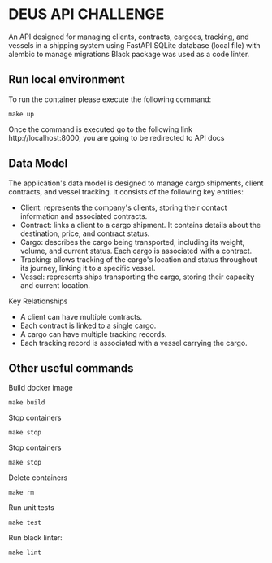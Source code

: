 DEUS API CHALLENGE
====================================

An API designed for managing clients, contracts, cargoes, tracking, and vessels in a shipping system using FastAPI
SQLite database (local file) with alembic to manage migrations
Black package was used as a code linter.

## Run local environment

To run the container please execute the following command:

    make up

Once the command is executed go to the following link http://localhost:8000, you are going to be redirected to API docs

## Data Model
The application's data model is designed to manage cargo shipments, client contracts, and vessel tracking. It consists of the following key entities:

* Client: represents the company's clients, storing their contact information and associated contracts.
* Contract: links a client to a cargo shipment. It contains details about the destination, price, and contract status.
* Cargo: describes the cargo being transported, including its weight, volume, and current status. Each cargo is associated with a contract.
* Tracking: allows tracking of the cargo's location and status throughout its journey, linking it to a specific vessel.
* Vessel: represents ships transporting the cargo, storing their capacity and current location.

Key Relationships
* A client can have multiple contracts.
* Each contract is linked to a single cargo.
* A cargo can have multiple tracking records.
* Each tracking record is associated with a vessel carrying the cargo.

## Other useful commands

Build docker image

    make build

Stop containers

    make stop

Stop containers

    make stop

Delete containers

    make rm

Run unit tests

    make test

Run black linter:

    make lint
